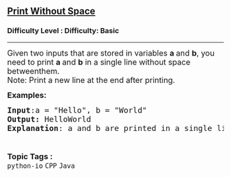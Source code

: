 <h2><a href="https://www.geeksforgeeks.org/problems/print-without-space/1?page=2&category=Java&difficulty=Basic&sortBy=submissions">Print Without Space</a></h2><h3>Difficulty Level : Difficulty: Basic</h3><hr><div class="problems_problem_content__Xm_eO"><p><span style="font-size: 18px;">Given two inputs that are stored in variables <strong>a </strong>and <strong>b</strong>, you need to print <strong>a </strong>and <strong>b</strong> in a single line without space betweenthem.<br>Note: Print a new line at the end after printing. </span></p>
<p><span style="font-size: 18px;"><strong>Examples:</strong></span></p>
<pre><span style="font-size: 18px;"><strong>Input</strong>:a = "Hello", b = "World"<br></span><span style="font-size: 18px;"><strong>Output:</strong> HelloWorld<br><strong>Explanation</strong>: a and b are printed in a single line without space between them.</span></pre></div><br><p><span style=font-size:18px><strong>Topic Tags : </strong><br><code>python-io</code>&nbsp;<code>CPP</code>&nbsp;<code>Java</code>&nbsp;